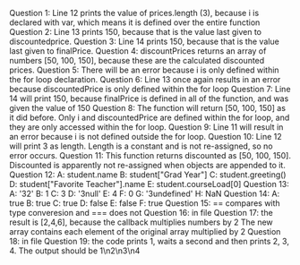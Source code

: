 Question 1: Line 12 prints the value of prices.length (3), because i is declared
    with var, which means it  is defined over the entire function
Question 2: Line 13 prints 150, because that is the value last given to
    discountedprice.
Question 3: Line 14 prints 150, because that is the value last given to
    finalPrice.
Question 4: discountPrices returns an array of numbers [50, 100, 150],
    because these are the calculated discounted prices.
Question 5: There will be an error because i is only defined within the for
    loop declaration.
Question 6: Line 13 once again results in an error because discountedPrice
    is only defined within the for loop
Question 7: Line 14 will print 150, because finalPrice is defined in all of
    the function, and was given the value of 150
Question 8: The function will return [50, 100, 150] as it did before. Only i
    and discountedPrice are defined within the for loop, and they are only
    accessed within the for loop.
Question 9: Line 11 will result in an error because i is not defined
    outside the for loop.
Question 10: Line 12 will print 3 as length. Length is a constant and
    is not re-assigned, so no error occurs.
Question 11: This function returns discounted as [50, 100, 150]. Discounted
    is apparently not re-assigned when objects are appended to it.
Question 12:
A: student.name
B: student["Grad Year"]
C: student.greeting()
D: student["Favorite Teacher"].name
E: student.courseLoad[0]
Question 13:
A: '32'
B: 1
C: 3
D: '3null'
E: 4
F: 0
G: '3undefined'
H: NaN
Question 14:
A: true
B: true
C: true
D: false
E: false
F: true
Question 15: == compares with type converesion and === does not
Question 16: in file
Question 17: the result is [2,4,6], because the callback multiplies numbers by 2
    The new array contains each element of the original array multiplied by 2
Question 18: in file
Question 19: the code prints 1, waits a second and then prints 2, 3, 4.
    The output should be 1\n2\n3\n4